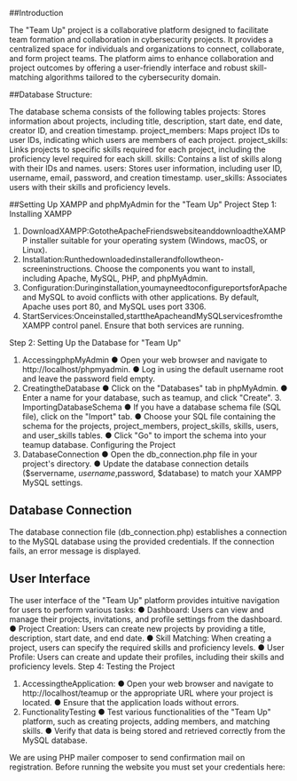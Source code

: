 ##Introduction

The "Team Up" project is a collaborative platform designed to facilitate team formation and collaboration in cybersecurity projects. It provides a centralized space for individuals and organizations to connect, collaborate, and form project teams. The platform aims to enhance collaboration and project outcomes by offering a user-friendly interface and robust skill-matching algorithms tailored to the cybersecurity domain.

##Database Structure:

The database schema consists of the following tables
 projects: Stores information about projects, including title, description, start date, end date, creator ID, and creation timestamp.
 project_members: Maps project IDs to user IDs, indicating which users are members of each project.
 project_skills: Links projects to specific skills required for each project, including the proficiency level required for each skill.
 skills: Contains a list of skills along with their IDs and names.
 users: Stores user information, including user ID, username, email, password, and creation timestamp.
 user_skills: Associates users with their skills and proficiency levels.

##Setting Up XAMPP and phpMyAdmin for the "Team Up" Project Step 1: Installing XAMPP
1. DownloadXAMPP:GototheApacheFriendswebsiteanddownloadtheXAMPP installer suitable for your operating system (Windows, macOS, or Linux).
2. Installation:Runthedownloadedinstallerandfollowtheon-screeninstructions. Choose the components you want to install, including Apache, MySQL, PHP, and phpMyAdmin.
3. Configuration:Duringinstallation,youmayneedtoconfigureportsforApache and MySQL to avoid conflicts with other applications. By default, Apache uses port 80, and MySQL uses port 3306.
4. StartServices:Onceinstalled,starttheApacheandMySQLservicesfromthe XAMPP control panel. Ensure that both services are running.

 Step 2: Setting Up the Database for "Team Up"
1. AccessingphpMyAdmin
● Open your web browser and navigate to http://localhost/phpmyadmin.
● Log in using the default username root and leave the password field
empty.
2. CreatingtheDatabase
● Click on the "Databases" tab in phpMyAdmin.
● Enter a name for your database, such as teamup, and click "Create". 3. ImportingDatabaseSchema
● If you have a database schema file (SQL file), click on the "Import" tab.
● Choose your SQL file containing the schema for the projects,
project_members, project_skills, skills, users, and user_skills
tables.
● Click "Go" to import the schema into your teamup database.
Configuring the Project
1. DatabaseConnection
● Open the db_connection.php file in your project's directory.
● Update the database connection details ($servername, $username,$password, $database) to match your XAMPP MySQL settings.

## Database Connection
The database connection file (db_connection.php) establishes a connection to the MySQL database using the provided credentials. If the connection fails, an error message is displayed.
## User Interface
The user interface of the "Team Up" platform provides intuitive navigation for users to perform various tasks:
● Dashboard: Users can view and manage their projects, invitations, and profile settings from the dashboard.
● Project Creation: Users can create new projects by providing a title, description, start date, and end date.
● Skill Matching: When creating a project, users can specify the required skills and proficiency levels.
● User Profile: Users can create and update their profiles, including their skills and proficiency levels.
Step 4: Testing the Project
1. AccessingtheApplication:
● Open your web browser and navigate to http://localhost/teamup or the
appropriate URL where your project is located.
● Ensure that the application loads without errors.
2. FunctionalityTesting
● Test various functionalities of the "Team Up" platform, such as creating
projects, adding members, and matching skills.
● Verify that data is being stored and retrieved correctly from the MySQL
database.

 We are using PHP mailer composer to send confirmation mail on
registration. Before running the website you must set your credentials
here:
